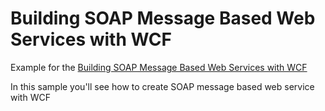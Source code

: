 Building SOAP Message Based Web Services with WCF
=======

Example for the [Building SOAP Message Based Web Services with WCF](http://www.codeproject.com/Articles/598157/Building-SOAP-Message-Based-Web-Services-with-WCF)

In this sample you'll see how to create SOAP message based web service with WCF
